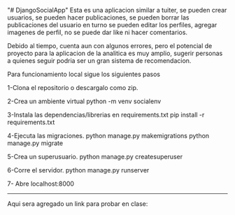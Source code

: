"# DjangoSocialApp" 
Esta es una aplicacion similar a tuiter, se pueden crear usuarios, se pueden hacer publicaciones, se pueden borrar las publicaciones del usuario en turno
se pueden editar los perfiles, agregar imagenes de perfil, no se puede dar like ni hacer comentarios.

Debido al tiempo, cuenta aun con algunos errores, pero el potencial de proyecto para la aplicacion de la analitica es muy amplio, sugerir personas a quienes seguir podria ser un gran sistema de recomendacion.

Para funcionamiento local sigue los siguientes pasos

1-Clona el repositorio o descargalo como zip.


2-Crea un ambiente virtual
python -m venv socialenv

3-Instala las dependencias/librerias en requirements.txt
pip install -r requirements.txt

4-Ejecuta las migraciones.
python manage.py makemigrations python manage.py migrate

5-Crea un superusuario.
python manage.py createsuperuser

6-Corre el servidor.
python manage.py runserver

7- Abre localhost:8000



---------------------------------------------------------------------------
Aqui sera agregado un link para probar en clase:
